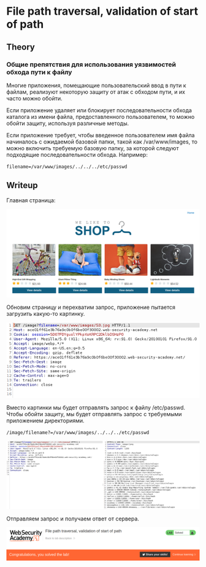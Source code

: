 # File path traversal, validation of start of path

## Theory

<h3>Общие препятствия для использования уязвимостей обхода пути к файлу</h3>

Многие приложения, помещающие пользовательский ввод в пути к файлам, реализуют некоторую защиту от атак с обходом пути, и их часто можно обойти.

Если приложение удаляет или блокирует последовательности обхода каталога из имени файла, предоставленного пользователем, то можно обойти защиту, используя различные методы.

Если приложение требует, чтобы введенное пользователем имя файла начиналось с ожидаемой базовой папки, такой как /var/www/images, то можно включить требуемую базовую папку, за которой следуют подходящие последовательности обхода. Например:
```
filename=/var/www/images/../../../etc/passwd
```

## Writeup

Главная страница:

![](https://github.com/fobblified/Writeups/blob/main/Portswigger/Directory_traversal/File_path_traversal_validation_of_start_of_path/assets/1.png)

Обновим страницу и перехватим запрос, приложение пытается загрузить какую-то картинку.

![](https://github.com/fobblified/Writeups/blob/main/Portswigger/Directory_traversal/File_path_traversal_validation_of_start_of_path/assets/2.png)

Вместо картинки мы будет отправлять запрос к файлу /etc/passwd. Чтобы обойти защиту, мы будет отправлять запрос с требуемыми приложением директориями.
```
/image/filename?=/var/www/images/../../../etc/passwd
```

![](https://github.com/fobblified/Writeups/blob/main/Portswigger/Directory_traversal/File_path_traversal_validation_of_start_of_path/assets/3.png)

Отправляем запрос и получаем ответ от сервера.

![](https://github.com/fobblified/Writeups/blob/main/Portswigger/Directory_traversal/File_path_traversal_validation_of_start_of_path/assets/4.png)
